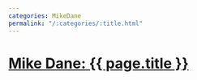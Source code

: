 ```yaml
---
categories: MikeDane
permalink: "/:categories/:title.html"
---
```


# [Mike Dane: {{ page.title }}](https://youtu.be/ZtEbGztktvc)


